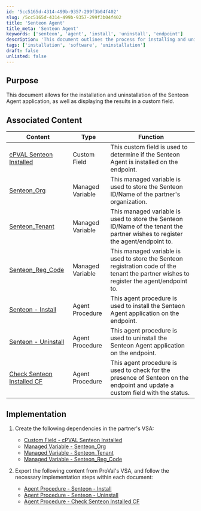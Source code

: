 ```yaml
---
id: '5cc5165d-4314-499b-9357-299f3b04f402'
slug: /5cc5165d-4314-499b-9357-299f3b04f402
title: 'Senteon Agent'
title_meta: 'Senteon Agent'
keywords: ['senteon', 'agent', 'install', 'uninstall', 'endpoint']
description: 'This document outlines the process for installing and uninstalling the Senteon Agent application on endpoints, including the necessary dependencies and associated content for effective implementation.'
tags: ['installation', 'software', 'uninstallation']
draft: false
unlisted: false
---
```


## Purpose

This document allows for the installation and uninstallation of the Senteon Agent application, as well as displaying the results in a custom field.

## Associated Content

| Content | Type | Function |
|---------|------|----------|
| [cPVAL Senteon Installed](/docs/bc1c7f2d-8eb4-41a3-bb12-8150cdeb0241) | Custom Field | This custom field is used to determine if the Senteon Agent is installed on the endpoint. |
| [Senteon_Org](/docs/547c90df-abff-46a8-9e02-aec45b265672) | Managed Variable | This managed variable is used to store the Senteon ID/Name of the partner's organization. |
| [Senteon_Tenant](/docs/58ce658a-6821-4420-9685-5ed8c963c2b1) | Managed Variable | This managed variable is used to store the Senteon ID/Name of the tenant the partner wishes to register the agent/endpoint to. |
| [Senteon_Reg_Code](/docs/2c7e719e-7654-47e6-9ff0-d5261ae67eb8) | Managed Variable | This managed variable is used to store the Senteon registration code of the tenant the partner wishes to register the agent/endpoint to. |
| [Senteon - Install](/docs/112efa12-e6aa-4086-b235-23b17193e1e0) | Agent Procedure | This agent procedure is used to install the Senteon Agent application on the endpoint. |
| [Senteon - Uninstall](/docs/2603fc00-ac56-4466-b220-f2484ceef424) | Agent Procedure | This agent procedure is used to uninstall the Senteon Agent application on the endpoint. |
| [Check Senteon Installed CF](/docs/c40a1797-4315-4c60-90b4-2d68ce2038e8) | Agent Procedure | This agent procedure is used to check for the presence of Senteon on the endpoint and update a custom field with the status. |

## Implementation

1. Create the following dependencies in the partner's VSA:  
   - [Custom Field - cPVAL Senteon Installed](/docs/bc1c7f2d-8eb4-41a3-bb12-8150cdeb0241)  
   - [Managed Variable - Senteon_Org](/docs/547c90df-abff-46a8-9e02-aec45b265672)  
   - [Managed Variable - Senteon_Tenant](/docs/58ce658a-6821-4420-9685-5ed8c963c2b1)  
   - [Managed Variable - Senteon_Reg_Code](/docs/2c7e719e-7654-47e6-9ff0-d5261ae67eb8)  

2. Export the following content from ProVal's VSA, and follow the necessary implementation steps within each document:  
   - [Agent Procedure - Senteon - Install](/docs/112efa12-e6aa-4086-b235-23b17193e1e0)  
   - [Agent Procedure - Senteon - Uninstall](/docs/2603fc00-ac56-4466-b220-f2484ceef424)  
   - [Agent Procedure - Check Senteon Installed CF](/docs/c40a1797-4315-4c60-90b4-2d68ce2038e8)  